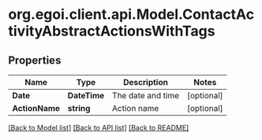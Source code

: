 
# org.egoi.client.api.Model.ContactActivityAbstractActionsWithTags

## Properties

Name | Type | Description | Notes
------------ | ------------- | ------------- | -------------
**Date** | **DateTime** | The date and time | [optional] 
**ActionName** | **string** | Action name | [optional] 

[[Back to Model list]](../README.md#documentation-for-models)
[[Back to API list]](../README.md#documentation-for-api-endpoints)
[[Back to README]](../README.md)

